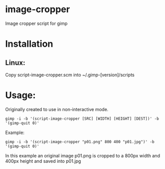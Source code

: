 # image-cropper
Image cropper script for gimp
# Installation
## Linux:
Copy script-image-cropper.scm into ~/.gimp-[version]/scripts
# Usage:
Originally created to use in non-interactive mode.
```
gimp -i -b '(script-image-cropper [SRC] [WIDTH] [HEIGHT] [DEST])' -b '(gimp-quit 0)'
```

Example:
```
gimp -i -b '(script-image-cropper "p01.png" 800 400 "p01.jpg")' -b '(gimp-quit 0)'
```

In this example an original image p01.png is cropped to a 800px width and 400px height and saved into p01.jpg

